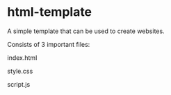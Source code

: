 # html-template
A simple template that can be used to create websites.

Consists of 3 important files:

index.html

style.css

script.js
